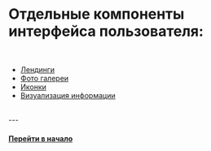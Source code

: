 # Отдельные компоненты интерфейса пользователя:

<br />

- [Лендинги](https://github.com/tsvetkovpro/landings)
- [Фото галереи](https://github.com/tsvetkovpro/photo-galleries)
- [Иконки](https://github.com/tsvetkovpro/icons)
- [Визуализация информации](./visualization)

<br />
---
<br />


#### [Перейти в начало](https://github.com/tsvetkovpro/sources#web-dev)